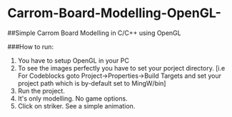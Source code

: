 # Carrom-Board-Modelling-OpenGL-
##Simple Carrom Board Modelling in C/C++ using OpenGL

###How to run:

1. You have to setup OpenGL in your PC
2. To see the images perfectly you have to set your porject directory.
    [i.e For Codeblocks goto Project->Properties->Build Targets and set your project path which is by-default set to          MingW/bin]
3. Run the project.
4. It's only modelling. No game options. 
5. Click on striker. See a simple animation.
